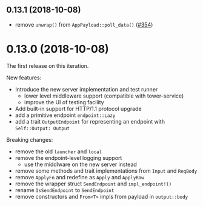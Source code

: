 <a name="0.13.0"></a>
## 0.13.1 (2018-10-08)

* remove `unwrap()` from `AppPayload::poll_data()` ([#354](https://github.com/finchers-rs/finchers/pull/354))

<a name="0.13.0"></a>
# 0.13.0 (2018-10-08)

The first release on this iteration.

New features:

* Introduce the new server implementation and test runner
  - lower level middleware support (compatible with tower-service)
  - improve the UI of testing facility
* Add built-in support for HTTP/1.1 protocol upgrade
* add a primitive endpoint `endpoint::Lazy`
* add a trait `OutputEndpoint` for representing an endpoint with `Self::Output: Output`

Breaking changes:

* remove the old `launcher` and `local`
* remove the endpoint-level logging support
  - use the middlware on the new server instead
* remove some methods and trait implementations from `Input` and `ReqBody`
* remove `ApplyFn` and redefine as `Apply` and `ApplyRaw`
* remove the wrapper struct `SendEndpoint` and `impl_endpoint!()`
* rename `IsSendEndpoint` to `SendEndpoint`
* remove constructors and `From<T>` impls from payload in `output::body`